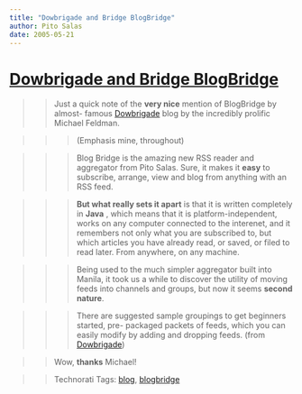 ```yaml
---
title: "Dowbrigade and Bridge BlogBridge"
author: Pito Salas
date: 2005-05-21
---
```

# [Dowbrigade and Bridge BlogBridge](None)



>>

>> Just a quick note of the **very nice** mention of BlogBridge by almost-
famous [Dowbrigade](<http://blogs.law.harvard.edu/dowbrigade/>) blog by the
incredibly prolific Michael Feldman.

>>

>>> (Emphasis mine, throughout)

>>>

>>> Blog Bridge is the amazing new RSS reader and aggregator from Pito Salas.
Sure, it makes it **easy** to subscribe, arrange, view and blog from anything
with an RSS feed.

>>>

>>> **But what really sets it apart** is that it is written completely in
**Java** , which means that it is platform-independent, works on any computer
connected to the interenet, and it remembers not only what you are subscribed
to, but which articles you have already read, or saved, or filed to read
later. From anywhere, on any machine.

>>>

>>> Being used to the much simpler aggregator built into Manila, it took us a
while to discover the utility of moving feeds into channels and groups, but
now it seems **second nature**.

>>>

>>> There are suggested sample groupings to get beginners started, pre-
packaged packets of feeds, which you can easily modify by adding and dropping
feeds. (from
[Dowbrigade](<http://blogs.law.harvard.edu/dowbrigade/2005/05/17%23a5129>))

>>

>> Wow, **thanks** Michael!

>>

>> Technorati Tags: [blog](<http://technorati.com/tag/blog>),
[blogbridge](<http://technorati.com/tag/blogbridge>)


